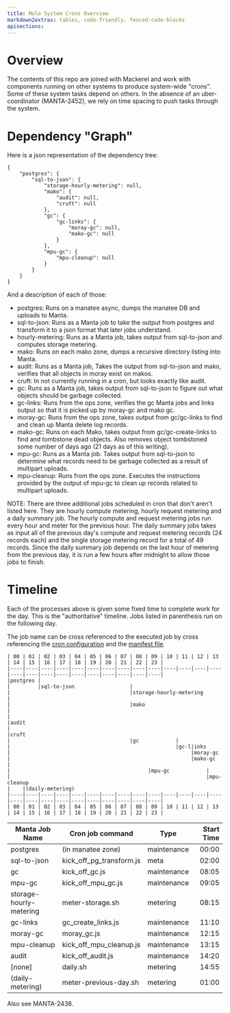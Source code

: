 ```yaml
---
title: Mola System Crons Overview
markdown2extras: tables, code-friendly, fenced-code-blocks
apisections:
---
```

<!--
    This Source Code Form is subject to the terms of the Mozilla Public
    License, v. 2.0. If a copy of the MPL was not distributed with this
    file, You can obtain one at http://mozilla.org/MPL/2.0/.
-->

<!--
    Copyright (c) 2014, Joyent, Inc.
-->

# Overview

The contents of this repo are joined with Mackerel and work with components
running on other systems to produce system-wide "crons".  Some of these system
tasks depend on others.  In the absence of an uber-coordinator (MANTA-2452),
we rely on time spacing to push tasks through the system.

# Dependency "Graph"

Here is a json representation of the dependency tree:

```
{
    "postgres": {
        "sql-to-json": {
            "storage-hourly-metering": null,
            "mako": {
                "audit": null,
                "cruft": null
            },
            "gc": {
                "gc-links": {
                    "moray-gc": null,
                    "mako-gc": null
                }
            },
            "mpu-gc": {
                "mpu-cleanup": null
            }
        }
    }
}
```

And a description of each of those:

* postgres: Runs on a manatee async, dumps the manatee DB and uploads to Manta.
* sql-to-json: Runs as a Manta job to take the output from postgres and
  transform it to a json format that later jobs understand.
* hourly-metering: Runs as a Manta job, takes output from sql-to-json and
  computes storage metering.
* mako: Runs on each mako zone, dumps a recursive directory listing into Manta.
* audit: Runs as a Manta job, Takes the output from sql-to-json and mako,
  verifies that all objects in moray exist on makos.
* cruft: In not currently running in a cron, but looks exactly like audit.
* gc: Runs as a Manta job, takes output from sql-to-json to figure out what
  objects should be garbage collected.
* gc-links: Runs from the ops zone, verifies the gc Manta jobs and links output
  so that it is picked up by moray-gc and mako gc.
* moray-gc: Runs from the ops zone, takes output from gc/gc-links to find and
  clean up Manta delete log records.
* mako-gc: Runs on each Mako, takes output from gc/gc-create-links to find and
  tombstone dead objects.  Also removes object tombstoned some number of days
  ago (21 days as of this writing).
* mpu-gc: Runs as a Manta job. Takes output from sql-to-json to determine what
  records need to be garbage collected as a result of multipart uploads.
* mpu-cleanup: Runs from the ops zone. Executes the instructions provided by the
  output of mpu-gc to clean up records related to multipart uploads.

NOTE: There are three additional jobs scheduled in cron that don't aren't
listed here. They are hourly compute metering, hourly request metering and a
daily summary job. The hourly compute and request metering jobs run every hour
and meter for the previous hour. The daily summary jobs takes as input all of
the previous day's compute and request metering records (24 records each) and
the single storage metering record for a total of 49 records. Since the daily
summary job depends on the last hour of metering from the previous day, it is
run a few hours after midnight to allow those jobs to finish.

# Timeline

Each of the processes above is given some fixed time to complete work for the
day.  This is the "authoritative" timeline.  Jobs listed in parenthesis run on
the following day.

The job name can be cross referenced to the executed job by cross referencing
the [cron configuration][cron] and the [manifest file][manifest].

[cron]: ../boot/setup.sh
[manifest]: https://github.com/joyent/manta-mackerel/blob/master/sapi_manifests/mackerel-jobs/template

```
| 00 | 01 | 02 | 03 | 04 | 05 | 06 | 07 | 08 | 09 | 10 | 11 | 12 | 13 | 14 | 15 | 16 | 17 | 18 | 19 | 20 | 21 | 22 | 23 |
|----|----|----|----|----|----|----|----|----|----|----|----|----|----|----|----|----|----|----|----|----|----|----|----|
|postgres |
|         |sql-to-json                  |
|                                       |storage-hourly-metering      |
|                                       |mako                         |
|                                                                     |audit
|                                                                     |cruft
|                                       |gc            |
|                                                      |gc-l|inks
|                                                           |moray-gc
|                                                           |mako-gc
|
|                                             |mpu-gc            |
|                                                                |mpu-cleanup
|    |(daily-metering)
|----|----|----|----|----|----|----|----|----|----|----|----|----|----|----|----|----|----|----|----|----|----|----|----|
| 00 | 01 | 02 | 03 | 04 | 05 | 06 | 07 | 08 | 09 | 10 | 11 | 12 | 13 | 14 | 15 | 16 | 17 | 18 | 19 | 20 | 21 | 22 | 23 |
```

| Manta Job Name          | Cron job command         | Type        | Start Time |
| ----------------------- | ------------------------ | ----------- | ----------:|
| postgres                | (in manatee zone)        | maintenance |      00:00 |
| sql-to-json             | kick_off_pg_transform.js | meta        |      02:00 |
| gc                      | kick_off_gc.js           | maintenance |      08:05 |
| mpu-gc                  | kick_off_mpu_gc.js       | maintenance |      09:05 |
| storage-hourly-metering | meter-storage.sh         | metering    |      08:15 |
| gc-links                | gc_create_links.js       | maintenance |      11:10 |
| moray-gc                | moray_gc.js              | maintenance |      12:15 |
| mpu-cleanup             | kick_off_mpu_cleanup.js  | maintenance |      13:15 |
| audit                   | kick_off_audit.js        | maintenance |      14:20 |
| [none]                  | daily.sh                 | metering    |      14:55 |
| (daily-metering)        | meter-previous-day.sh    | metering    |      01:00 |

Also see MANTA-2438.
